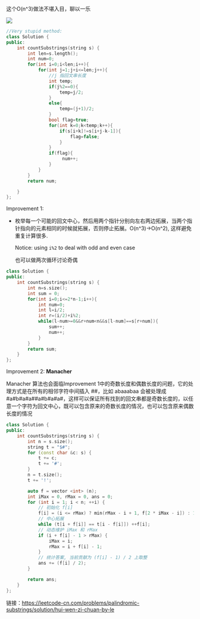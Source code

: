 这个O(n^3)做法不堪入目，聊以一乐

![](https://codimd.s3.shivering-isles.com/demo/uploads/upload_59e13e9242b3ec89bca7246069caa74a.png)

```c++
//Very stupid method:
class Solution {
public:
    int countSubstrings(string s) {
        int len=s.length();
        int num=0;
        for(int i=0;i<len;i++){ 
            for(int j=1;j+i<=len;j++){
                //j 指回文串长度
                int temp;
                if(j%2==0){
                    temp=j/2;
                }
                else{
                    temp=(j+1)/2;
                }
                bool flag=true;
                for(int k=0;k<temp;k++){
                    if(s[i+k]!=s[i+j-k-1]){
                        flag=false;
                    }
                }
                if(flag){
                     num++;
                }    
            }
        }
        return num;

    }
};
```

Improvement 1: 

- 枚举每一个可能的回文中心，然后用两个指针分别向左右两边拓展，当两个指针指向的元素相同的时候就拓展，否则停止拓展。O(n^3)->O(n^2), 这样避免重复计算很多.

  Notice: using `i%2`  to deal with odd and even case

  也可以做两次循环讨论奇偶

```c++
class Solution {
public:
    int countSubstrings(string s) {
        int n=s.size();
        int sum = 0;
        for(int i=0;i<=2*n-1;i++){
            int num=0;
            int l=i/2;
            int r=(i/2)+i%2;
            while(l-num>=0&&r+num<n&&s[l-num]==s[r+num]){
                sum++;
                num++;
            }   
        }
        return sum;
    }
};
```

Improvement 2: **Manacher**

Manacher 算法也会面临Improvement 1中的奇数长度和偶数长度的问题，它的处理方式是在所有的相邻字符中间插入 \##，比如 abaaabaa 会被处理成 \#a\#b\#a\#a\##a#b#a#a#，这样可以保证所有找到的回文串都是奇数长度的，以任意一个字符为回文中心，既可以包含原来的奇数长度的情况，也可以包含原来偶数长度的情况



```c++
class Solution {
public:
    int countSubstrings(string s) {
        int n = s.size();
        string t = "$#";
        for (const char &c: s) {
            t += c;
            t += '#';
        }
        n = t.size();
        t += '!';

        auto f = vector <int> (n);
        int iMax = 0, rMax = 0, ans = 0;
        for (int i = 1; i < n; ++i) {
            // 初始化 f[i]
            f[i] = (i <= rMax) ? min(rMax - i + 1, f[2 * iMax - i]) : 1;
            // 中心拓展
            while (t[i + f[i]] == t[i - f[i]]) ++f[i];
            // 动态维护 iMax 和 rMax
            if (i + f[i] - 1 > rMax) {
                iMax = i;
                rMax = i + f[i] - 1;
            }
            // 统计答案, 当前贡献为 (f[i] - 1) / 2 上取整
            ans += (f[i] / 2);
        }

        return ans;
    }
};


```


链接：https://leetcode-cn.com/problems/palindromic-substrings/solution/hui-wen-zi-chuan-by-le